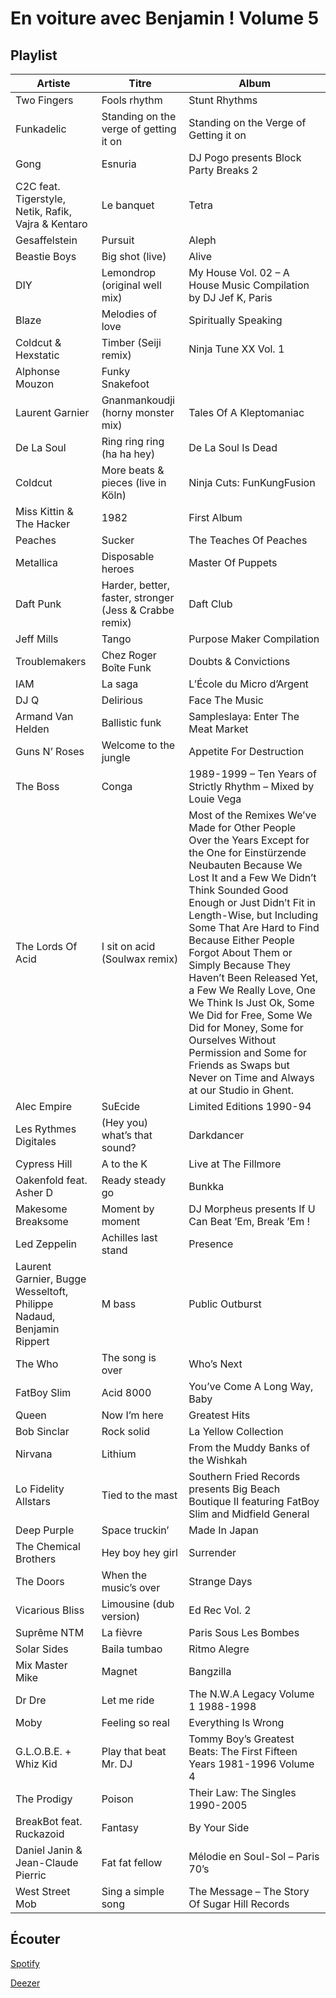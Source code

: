 # En voiture avec Benjamin ! Volume 5

## Playlist

| Artiste                                                              | Titre                                                  | Album                                                                                                                                                                                                                                                                                                                                                                                                                                                                                                                                                                    |
|----------------------------------------------------------------------|--------------------------------------------------------|--------------------------------------------------------------------------------------------------------------------------------------------------------------------------------------------------------------------------------------------------------------------------------------------------------------------------------------------------------------------------------------------------------------------------------------------------------------------------------------------------------------------------------------------------------------------------|
| Two Fingers                                                          | Fools rhythm                                           | Stunt Rhythms                                                                                                                                                                                                                                                                                                                                                                                                                                                                                                                                                            |
| Funkadelic                                                           | Standing on the verge of getting it on                 | Standing on the Verge of Getting it on                                                                                                                                                                                                                                                                                                                                                                                                                                                                                                                                   |
| Gong                                                                 | Esnuria                                                | DJ Pogo presents Block Party Breaks 2                                                                                                                                                                                                                                                                                                                                                                                                                                                                                                                                    |
| C2C feat. Tigerstyle, Netik, Rafik, Vajra & Kentaro                  | Le banquet                                             | Tetra                                                                                                                                                                                                                                                                                                                                                                                                                                                                                                                                                                    |
| Gesaffelstein                                                        | Pursuit                                                | Aleph                                                                                                                                                                                                                                                                                                                                                                                                                                                                                                                                                                    |
| Beastie Boys                                                         | Big shot (live)                                        | Alive                                                                                                                                                                                                                                                                                                                                                                                                                                                                                                                                                                    |
| DIY                                                                  | Lemondrop (original well mix)                          | My House Vol. 02 – A House Music Compilation by DJ Jef K, Paris                                                                                                                                                                                                                                                                                                                                                                                                                                                                                                          |
| Blaze                                                                | Melodies of love                                       | Spiritually Speaking                                                                                                                                                                                                                                                                                                                                                                                                                                                                                                                                                     |
| Coldcut & Hexstatic                                                  | Timber (Seiji remix)                                   | Ninja Tune XX Vol. 1                                                                                                                                                                                                                                                                                                                                                                                                                                                                                                                                                     |
| Alphonse Mouzon                                                      | Funky Snakefoot                                        |                                                                                                                                                                                                                                                                                                                                                                                                                                                                                                                                                                          |
| Laurent Garnier                                                      | Gnanmankoudji (horny monster mix)                      | Tales Of A Kleptomaniac                                                                                                                                                                                                                                                                                                                                                                                                                                                                                                                                                  |
| De La Soul                                                           | Ring ring ring (ha ha hey)                             | De La Soul Is Dead                                                                                                                                                                                                                                                                                                                                                                                                                                                                                                                                                       |
| Coldcut                                                              | More beats & pieces (live in Köln)                     | Ninja Cuts: FunKungFusion                                                                                                                                                                                                                                                                                                                                                                                                                                                                                                                                                |
| Miss Kittin & The Hacker                                             | 1982                                                   | First Album                                                                                                                                                                                                                                                                                                                                                                                                                                                                                                                                                              |
| Peaches                                                              | Sucker                                                 | The Teaches Of Peaches                                                                                                                                                                                                                                                                                                                                                                                                                                                                                                                                                   |
| Metallica                                                            | Disposable heroes                                      | Master Of Puppets                                                                                                                                                                                                                                                                                                                                                                                                                                                                                                                                                        |
| Daft Punk                                                            | Harder, better, faster, stronger (Jess & Crabbe remix) | Daft Club                                                                                                                                                                                                                                                                                                                                                                                                                                                                                                                                                                |
| Jeff Mills                                                           | Tango                                                  | Purpose Maker Compilation                                                                                                                                                                                                                                                                                                                                                                                                                                                                                                                                                |
| Troublemakers                                                        | Chez Roger Boîte Funk                                  | Doubts & Convictions                                                                                                                                                                                                                                                                                                                                                                                                                                                                                                                                                     |
| IAM                                                                  | La saga                                                | L’École du Micro d’Argent                                                                                                                                                                                                                                                                                                                                                                                                                                                                                                                                                |
| DJ Q                                                                 | Delirious                                              | Face The Music                                                                                                                                                                                                                                                                                                                                                                                                                                                                                                                                                           |
| Armand Van Helden                                                    | Ballistic funk                                         | Sampleslaya: Enter The Meat Market                                                                                                                                                                                                                                                                                                                                                                                                                                                                                                                                       |
| Guns N’ Roses                                                        | Welcome to the jungle                                  | Appetite For Destruction                                                                                                                                                                                                                                                                                                                                                                                                                                                                                                                                                 |
| The Boss                                                             | Conga                                                  | 1989-1999 – Ten Years of Strictly Rhythm – Mixed by Louie Vega                                                                                                                                                                                                                                                                                                                                                                                                                                                                                                           |
| The Lords Of Acid                                                    | I sit on acid (Soulwax remix)                          | Most of the Remixes We’ve Made for Other People Over the Years Except for the One for Einstürzende Neubauten Because We Lost It and a Few We Didn’t Think Sounded Good Enough or Just Didn’t Fit in Length-Wise, but Including Some That Are Hard to Find Because Either People Forgot About Them or Simply Because They Haven’t Been Released Yet, a Few We Really Love, One We Think Is Just Ok, Some We Did for Free, Some We Did for Money, Some for Ourselves Without Permission and Some for Friends as Swaps but Never on Time and Always at our Studio in Ghent. |
| Alec Empire                                                          | SuEcide                                                | Limited Editions 1990-94                                                                                                                                                                                                                                                                                                                                                                                                                                                                                                                                                 |
| Les Rythmes Digitales                                                | (Hey you) what’s that sound?                           | Darkdancer                                                                                                                                                                                                                                                                                                                                                                                                                                                                                                                                                               |
| Cypress Hill                                                         | A to the K                                             | Live at The Fillmore                                                                                                                                                                                                                                                                                                                                                                                                                                                                                                                                                     |
| Oakenfold feat. Asher D                                              | Ready steady go                                        | Bunkka                                                                                                                                                                                                                                                                                                                                                                                                                                                                                                                                                                   |
| Makesome Breaksome                                                   | Moment by moment                                       | DJ Morpheus presents If U Can Beat ’Em, Break ’Em !                                                                                                                                                                                                                                                                                                                                                                                                                                                                                                                      |
| Led Zeppelin                                                         | Achilles last stand                                    | Presence                                                                                                                                                                                                                                                                                                                                                                                                                                                                                                                                                                 |
| Laurent Garnier, Bugge Wesseltoft, Philippe Nadaud, Benjamin Rippert | M bass                                                 | Public Outburst                                                                                                                                                                                                                                                                                                                                                                                                                                                                                                                                                          |
| The Who                                                              | The song is over                                       | Who’s Next                                                                                                                                                                                                                                                                                                                                                                                                                                                                                                                                                               |
| FatBoy Slim                                                          | Acid 8000                                              | You’ve Come A Long Way, Baby                                                                                                                                                                                                                                                                                                                                                                                                                                                                                                                                             |
| Queen                                                                | Now I’m here                                           | Greatest Hits                                                                                                                                                                                                                                                                                                                                                                                                                                                                                                                                                            |
| Bob Sinclar                                                          | Rock solid                                             | La Yellow Collection                                                                                                                                                                                                                                                                                                                                                                                                                                                                                                                                                     |
| Nirvana                                                              | Lithium                                                | From the Muddy Banks of the Wishkah                                                                                                                                                                                                                                                                                                                                                                                                                                                                                                                                      |
| Lo Fidelity Allstars                                                 | Tied to the mast                                       | Southern Fried Records presents Big Beach Boutique II featuring FatBoy Slim and Midfield General                                                                                                                                                                                                                                                                                                                                                                                                                                                                         |
| Deep Purple                                                          | Space truckin’                                         | Made In Japan                                                                                                                                                                                                                                                                                                                                                                                                                                                                                                                                                            |
| The Chemical Brothers                                                | Hey boy hey girl                                       | Surrender                                                                                                                                                                                                                                                                                                                                                                                                                                                                                                                                                                |
| The Doors                                                            | When the music’s over                                  | Strange Days                                                                                                                                                                                                                                                                                                                                                                                                                                                                                                                                                             |
| Vicarious Bliss                                                      | Limousine (dub version)                                | Ed Rec Vol. 2                                                                                                                                                                                                                                                                                                                                                                                                                                                                                                                                                            |
| Suprême NTM                                                          | La fièvre                                              | Paris Sous Les Bombes                                                                                                                                                                                                                                                                                                                                                                                                                                                                                                                                                    |
| Solar Sides                                                          | Baila tumbao                                           | Ritmo Alegre                                                                                                                                                                                                                                                                                                                                                                                                                                                                                                                                                             |
| Mix Master Mike                                                      | Magnet                                                 | Bangzilla                                                                                                                                                                                                                                                                                                                                                                                                                                                                                                                                                                |
| Dr Dre                                                               | Let me ride                                            | The N.W.A Legacy Volume 1 1988-1998                                                                                                                                                                                                                                                                                                                                                                                                                                                                                                                                      |
| Moby                                                                 | Feeling so real                                        | Everything Is Wrong                                                                                                                                                                                                                                                                                                                                                                                                                                                                                                                                                      |
| G.L.O.B.E. + Whiz Kid                                                | Play that beat Mr. DJ                                  | Tommy Boy’s Greatest Beats: The First Fifteen Years 1981-1996 Volume 4                                                                                                                                                                                                                                                                                                                                                                                                                                                                                                   |
| The Prodigy                                                          | Poison                                                 | Their Law: The Singles 1990-2005                                                                                                                                                                                                                                                                                                                                                                                                                                                                                                                                         |
| BreakBot feat. Ruckazoid                                             | Fantasy                                                | By Your Side                                                                                                                                                                                                                                                                                                                                                                                                                                                                                                                                                             |
| Daniel Janin & Jean-Claude Pierric                                   | Fat fat fellow                                         | Mélodie en Soul-Sol – Paris 70’s                                                                                                                                                                                                                                                                                                                                                                                                                                                                                                                                         |
| West Street Mob                                                      | Sing a simple song                                     | The Message – The Story Of Sugar Hill Records                                                                                                                                                                                                                                                                                                                                                                                                                                                                                                                            |

## Écouter

[Spotify]()

[Deezer]()
